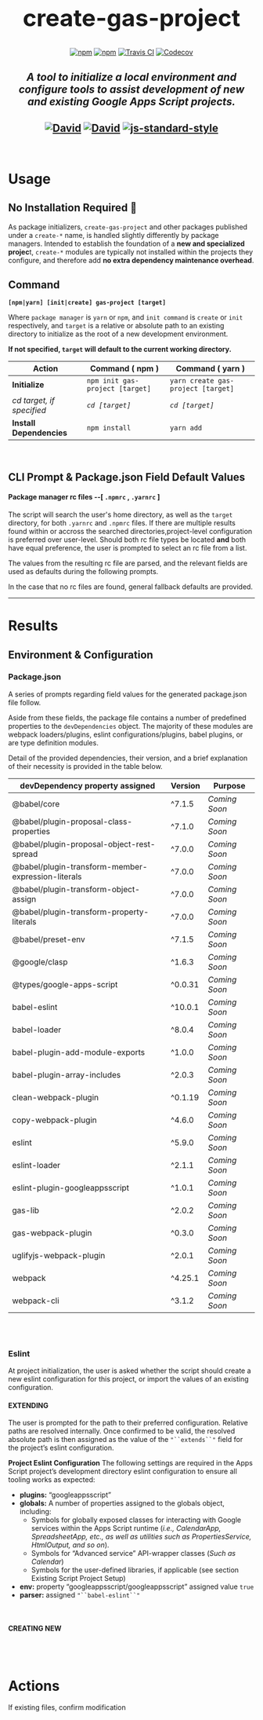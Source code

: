 <div style="text-align: center;">

  <h1 style="font-size: 3rem">
   create-gas-project
  </h1>

  [![npm](https://img.shields.io/npm/l/create-gas-project.svg?style=flat-square)](https://www.npmjs.org/package/create-gas-project) [![npm](https://img.shields.io/npm/v/create-gas-project.svg?style=flat-square)](https://www.npmjs.org/package/create-gas-project) [![Travis CI](https://img.shields.io/travis/csmith14/create-gas-project.svg?style=flat-square)](https://travis-ci.org/csmith14/create-gas-project) [![Codecov](https://img.shields.io/codecov/c/github/csmith14/create-gas-project.svg?style=flat-square)]()

  *A tool to initialize a local environment and configure tools to assist development of new and existing Google Apps Script projects.*
  --
  [![David](https://img.shields.io/david/csmith14/create-gas-project.svg?style=flat-square)](https://david-dm.org/csmith14/create-gas-project) [![David](https://img.shields.io/david/dev/csmith14/create-gas-project.svg?style=flat-square)](https://david-dm.org/csmith14/create-gas-project?type=dev)
  [![js-standard-style](https://img.shields.io/badge/code%20style-standard-brightgreen.svg)](http://standardjs.com)
  ---
</div>
<br>

# Usage


## No Installation Required :no_entry_sign:
As package initializers, `create-gas-project` and other packages published under a `create-*` name, is handled slightly differently by package managers. Intended to establish the foundation of a **new and specialized projec**t, `create-*` modules are typically not installed within the projects they configure, and therefore add **no extra dependency maintenance overhead**.

## **Command**
**`[npm|yarn] [init|create] gas-project [target]`**

Where `package manager` is `yarn` or `npm`, and `init command` is `create` or `init` respectively,
and `target` is a relative or absolute path to an existing directory to initialize as the root of a new development environment.

**If not specified, `target` will default to the current working directory.**

| **Action** | **Command ( npm )** | **Command ( yarn )** |
|---|-----|------|
| **Initialize**            | `npm init gas-project [target]`  | `yarn create gas-project [target]`       |
| *cd target, if specified* | *`cd [target]`*                  | *`cd [target]`*   |
| **Install Dependencies**  | `npm install`                    | `yarn add`        |

<br/>

## CLI Prompt & Package.json Field Default Values
#### Package manager rc files --[ `.npmrc` , `.yarnrc` ]
The script will search the user's home directory, as well as the `target` directory, for both `.yarnrc` and `.npmrc` files. If there are multiple results found within or accross the searched directories,project-level configuration is preferred over user-level.
Should both rc file types be located **and** both have equal preference, the user is prompted to select an rc file from a list.

The values from the resulting rc file are parsed, and the relevant fields are used as defaults during the following prompts.

In the case that no rc files are found, general fallback defaults are provided.


---
# Results
## Environment & Configuration

### Package.json

A series of prompts regarding field values for the generated package.json file follow.

Aside from these fields, the package file contains a number of predefined properties to the `devDependencies` object.
The majority of these modules are webpack loaders/plugins, eslint configurations/plugins, babel plugins, or are type definition modules.

Detail of the provided dependencies, their version, and a brief explanation of their necessity is provided in the table below.


| **devDependency** property assigned                | **Version** | **Purpose** |
|----------------------------------------------------|-------------|-------------|
| @babel/core                                        | ^7.1.5      |   *Coming Soon*          |
| @babel/plugin-proposal-class-properties            | ^7.1.0      |   *Coming Soon*          |
| @babel/plugin-proposal-object-rest-spread          | ^7.0.0      |   *Coming Soon*          |
| @babel/plugin-transform-member-expression-literals | ^7.0.0      |   *Coming Soon*          |
| @babel/plugin-transform-object-assign              | ^7.0.0      |   *Coming Soon*          |
| @babel/plugin-transform-property-literals          | ^7.0.0      |   *Coming Soon*          |
| @babel/preset-env                                  | ^7.1.5      |   *Coming Soon*          |
| @google/clasp                                      | ^1.6.3      |   *Coming Soon*          |
| @types/google-apps-script                          | ^0.0.31     |   *Coming Soon*          |
| babel-eslint                                       | ^10.0.1     |   *Coming Soon*          |
| babel-loader                                       | ^8.0.4      |   *Coming Soon*          |
| babel-plugin-add-module-exports                    | ^1.0.0      |   *Coming Soon*          |
| babel-plugin-array-includes                        | ^2.0.3      |   *Coming Soon*          |
| clean-webpack-plugin                               | ^0.1.19     |   *Coming Soon*          |
| copy-webpack-plugin                                | ^4.6.0      |   *Coming Soon*          |
| eslint                                             | ^5.9.0      |   *Coming Soon*          |
| eslint-loader                                      | ^2.1.1      |   *Coming Soon*          |
| eslint-plugin-googleappsscript                     | ^1.0.1      |   *Coming Soon*          |
| gas-lib                                            | ^2.0.2      |   *Coming Soon*          |
| gas-webpack-plugin                                 | ^0.3.0      |   *Coming Soon*          |
| uglifyjs-webpack-plugin                            | ^2.0.1      |   *Coming Soon*          |
| webpack                                            | ^4.25.1     |   *Coming Soon*          |
| webpack-cli                                        | ^3.1.2      |   *Coming Soon*          |

<br/>
<br/>

### Eslint

At project initialization, the user is asked whether the script should create a new eslint configuration for this project, or import the values of an existing configuration.


#### EXTENDING

The user is prompted for the path to their preferred configuration. Relative paths are resolved internally.
Once confirmed to be valid, the resolved absolute path is then assigned as the value of the `"``extends``"` field for the project’s eslint configuration.

**Project Eslint Configuration**
The following settings are required in the Apps Script project’s development directory eslint configuration to ensure all tooling works as expected:

- **plugins:** “googleappsscript”
- **globals:** A number of properties assigned to the globals object, including:
    - Symbols for globally exposed classes for interacting with Google services within the Apps Script runtime (*i.e., CalendarApp, SpreadsheetApp, etc., as well as utilities such as PropertiesService, HtmlOutput, and so on*).
    - Symbols for “Advanced service” API-wrapper classes (*Such as Calendar*)
    - Symbols for the user-defined libraries, if applicable (see section Existing Script Project Setup)
- **env:** property “googleappsscript/googleappsscript” assigned value `true`
- **parser:** assigned `"``babel-eslint``"`

<br>


#### CREATING NEW

<br>
<br>

# Actions

If existing files, confirm modification


